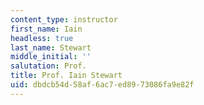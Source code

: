 ```yaml
---
content_type: instructor
first_name: Iain
headless: true
last_name: Stewart
middle_initial: ''
salutation: Prof.
title: Prof. Iain Stewart
uid: dbdcb54d-58af-6ac7-ed89-73086fa9e82f
---
```

